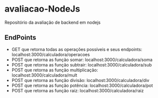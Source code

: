 # avaliacao-NodeJs
Repositório da avaliação de backend em nodejs

## EndPoints
- GET que retorna todas as operações possíveis e seus endpoints: localhost:3000/calculadora/operacoes
- POST que retorna as função somar: localhost:3000/calculadora/soma
- POST que retorna as função subtrair: localhost:3000/calculadora/sub
- POST que retorna as função multiplicação: localhost:3000/calculadora/mult
- POST que retorna as função divisão: localhost:3000/calculadora/div
- POST que retorna as função potência: localhost:3000/calculadora/pot
- POST que retorna as função raiz: localhost:3000/calculadora/raiz
